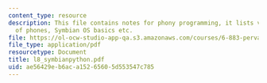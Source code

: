 ```yaml
---
content_type: resource
description: This file contains notes for phony programming, it lists various kinds
  of phones, Symbian OS basics etc.
file: https://ol-ocw-studio-app-qa.s3.amazonaws.com/courses/6-883-pervasive-human-centric-computing-sma-5508-spring-2006/ae56429eb6aca15265605d553547c785_l8_symbianpython.pdf
file_type: application/pdf
resourcetype: Document
title: l8_symbianpython.pdf
uid: ae56429e-b6ac-a152-6560-5d553547c785
---
```

